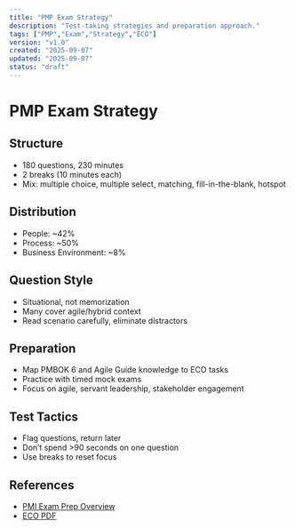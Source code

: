 ```yaml
---
title: "PMP Exam Strategy"
description: "Test-taking strategies and preparation approach."
tags: ["PMP","Exam","Strategy","ECO"]
version: "v1.0"
created: "2025-09-07"
updated: "2025-09-07"
status: "draft"
---
```


# PMP Exam Strategy

## Structure
- 180 questions, 230 minutes  
- 2 breaks (10 minutes each)  
- Mix: multiple choice, multiple select, matching, fill-in-the-blank, hotspot  

## Distribution
- People: ~42%  
- Process: ~50%  
- Business Environment: ~8%  

## Question Style
- Situational, not memorization  
- Many cover agile/hybrid context  
- Read scenario carefully, eliminate distractors  

## Preparation
- Map PMBOK 6 and Agile Guide knowledge to ECO tasks  
- Practice with timed mock exams  
- Focus on agile, servant leadership, stakeholder engagement  

## Test Tactics
- Flag questions, return later  
- Don’t spend >90 seconds on one question  
- Use breaks to reset focus  

## References
- [PMI Exam Prep Overview](https://www.pmi.org/certifications/project-management-pmp/exam-prep)  
- [ECO PDF](https://www.pmi.org/certifications/project-management-pmp/exam-prep/changes)  
